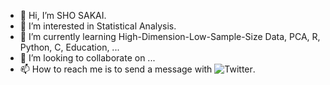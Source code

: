 - 👋 Hi, I’m SHO SAKAI.
- 👀 I’m interested in Statistical Analysis.
- 🌱 I’m currently learning High-Dimension-Low-Sample-Size Data, PCA, R, Python, C, Education, ...
- 💞️ I’m looking to collaborate on ...
- 📫 How to reach me is to send a message with ![Twitter](https://twitter.com/simplesho_CLT).

<!---
ShoShohh/ShoShohh is a ✨ special ✨ repository because its `README.md` (this file) appears on your GitHub profile.
You can click the Preview link to take a look at your changes.
--->
